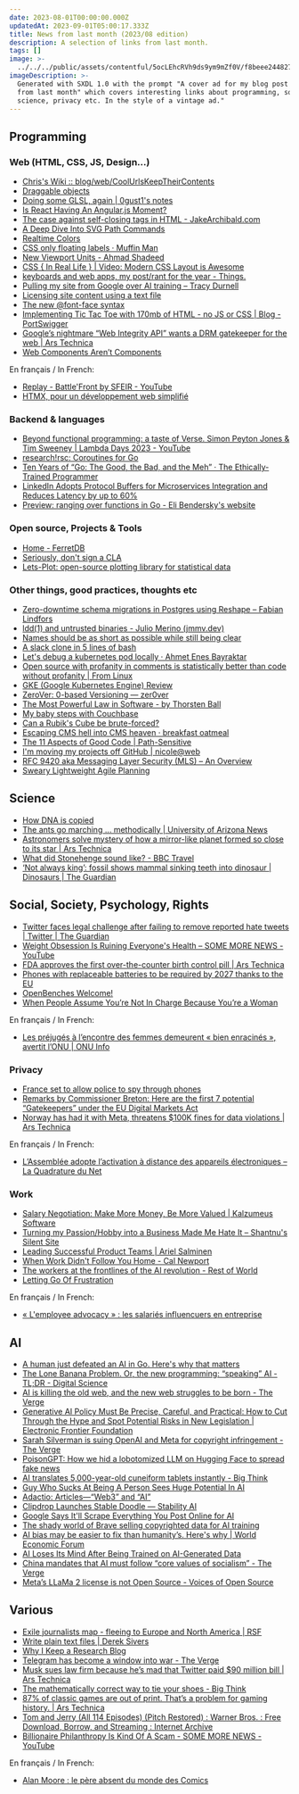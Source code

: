 ```yaml
---
date: 2023-08-01T00:00:00.000Z
updatedAt: 2023-09-01T05:00:17.333Z
title: News from last month (2023/08 edition)
description: A selection of links from last month.
tags: []
image: >-
  ../../../public/assets/contentful/5ocLEhcRVh9ds9ym9mZf0V/f8beee244827b4419eefe79f130858a4/628246_A_cover_ad_for_my_blog_post_News_from_last_month__xl-1024-v1-0.png
imageDescription: >-
  Generated with SXDL 1.0 with the prompt "A cover ad for my blog post "News
  from last month" which covers interesting links about programming, society,
  science, privacy etc. In the style of a vintage ad."
---
```


## Programming

### Web (HTML, CSS, JS, Design...)

- [Chris's Wiki :: blog/web/CoolUrlsKeepTheirContents](https://utcc.utoronto.ca/~cks/space/blog/web/CoolUrlsKeepTheirContents) <!-- TAGS: 2023-07,dev,web -->
- [Draggable objects](https://www.redblobgames.com/making-of/draggable/) <!-- TAGS: 2023-07,dev,web -->
- [Doing some GLSL, again | 0gust1's notes](https://0gust1.neocities.org/logs/2023-07-01_glsl) <!-- TAGS: 2023-07,dev,web -->
- [Is React Having An Angular.js Moment?](https://marmelab.com/blog/2023/06/05/react-angularjs-moment.html) <!-- TAGS: 2023-07,dev,web -->
- [The case against self-closing tags in HTML - JakeArchibald.com](https://jakearchibald.com/2023/against-self-closing-tags-in-html/) <!-- TAGS: 2023-07,dev,web -->
- [A Deep Dive Into SVG Path Commands](https://www.nan.fyi/svg-paths) <!-- TAGS: 2023-07,dev,web -->
- [Realtime Colors](https://realtimecolors.com/) <!-- TAGS: 2023-07,dev,web -->
- [CSS only floating labels · Muffin Man](https://muffinman.io/blog/css-only-floating-input-labels/) <!-- TAGS: 2023-07,dev,web -->
- [New Viewport Units - Ahmad Shadeed](https://ishadeed.com/article/new-viewport-units/) <!-- TAGS: 2023-07,dev,web -->
- [CSS { In Real Life } | Video: Modern CSS Layout is Awesome](https://css-irl.info/video-modern-css-layout-is-awesome/) <!-- TAGS: 2023-07,dev,web -->
- [keyboards and web apps, my post/rant for the year - Things.](https://pb.co.za/keyboards-and-web-apps-my-post-slash-rant-for-the-year) <!-- TAGS: 2023-07,dev,web -->
- [Pulling my site from Google over AI training – Tracy Durnell](https://tracydurnell.com/2023/07/11/pulling-my-site-from-google-over-ai-training/) <!-- TAGS: 2023-07,dev,web -->
- [Licensing site content using a text file](https://werd.io/2023/licensing-site-content-using-a-text-file) <!-- TAGS: 2023-07,dev,web -->
- [The new @font-face syntax](https://fullystacked.net/posts/new-font-face-syntax/) <!-- TAGS: 2023-07,dev,web -->
- [Implementing Tic Tac Toe with 170mb of HTML - no JS or CSS | Blog - PortSwigger](https://portswigger.net/blog/tic-tac-toe-in-html) <!-- TAGS: 2023-07,dev,web -->
- [Google’s nightmare “Web Integrity API” wants a DRM gatekeeper for the web | Ars Technica](https://arstechnica.com/gadgets/2023/07/googles-web-integrity-api-sounds-like-drm-for-the-web/) <!-- TAGS: 2023-07,dev,web -->
- [Web Components Aren’t Components](https://keithjgrant.com/posts/2023/07/web-components-arent-components/) <!-- TAGS: 2023-07,dev,web -->

En français / In French:

- [Replay - Battle'Front by SFEIR - YouTube](https://www.youtube.com/watch?v=LbeShbEdI1w) <!-- TAGS: 2023-07,dev,fr,web -->
- [HTMX, pour un développement web simplifié](https://www.sfeir.dev/front/htmx-pour-un-developpement-web-simplifie-vous-avez-peut-etre-la-chance-davoir-connu-lage-des-pages-web-statiques-sans-interactions-puis-lavenement-de-flash-et-jquery-pour-finir-aujourdh/) <!-- TAGS: 2023-07,dev,fr,web -->

### Backend & languages

- [Beyond functional programming: a taste of Verse. Simon Peyton Jones & Tim Sweeney | Lambda Days 2023 - YouTube](https://www.youtube.com/watch?v=OJv8rFap0Nw) <!-- TAGS: 2023-07,backend,dev -->
- [research!rsc: Coroutines for Go](https://research.swtch.com/coro) <!-- TAGS: 2023-07,backend,dev -->
- [Ten Years of “Go: The Good, the Bad, and the Meh” · The Ethically-Trained Programmer](https://blog.carlmjohnson.net/post/2023/ten-years-of-go-good-bad-meh/) <!-- TAGS: 2023-07,backend,dev -->
- [LinkedIn Adopts Protocol Buffers for Microservices Integration and Reduces Latency by up to 60%](https://www.infoq.com/news/2023/07/linkedin-protocol-buffers-restli/) <!-- TAGS: 2023-07,backend,dev -->
- [Preview: ranging over functions in Go - Eli Bendersky's website](https://eli.thegreenplace.net/2023/preview-ranging-over-functions-in-go/) <!-- TAGS: 2023-07,backend,dev -->

### Open source, Projects & Tools

- [Home - FerretDB](https://www.ferretdb.io/) <!-- TAGS: 2023-07,opensource -->
- [Seriously, don't sign a CLA](https://drewdevault.com/2023/07/04/Dont-sign-a-CLA-2.html) <!-- TAGS: 2023-07,opensource -->
- [Lets-Plot: open-source plotting library for statistical data](https://lets-plot.org/) <!-- TAGS: 2023-07,opensource -->

### Other things, good practices, thoughts etc

- [Zero-downtime schema migrations in Postgres using Reshape – Fabian Lindfors](https://fabianlindfors.se/blog/schema-migrations-in-postgres-using-reshape/) <!-- TAGS: 2023-07,dev,various -->
- [ldd(1) and untrusted binaries - Julio Merino (jmmv.dev)](https://jmmv.dev/2023/07/ldd-untrusted-binaries.html) <!-- TAGS: 2023-07,dev,various -->
- [Names should be as short as possible while still being clear](https://benhoyt.com/writings/short-names/) <!-- TAGS: 2023-07,dev,various -->
- [A slack clone in 5 lines of bash](https://the-dam.org/docs/explanations/suc.html) <!-- TAGS: 2023-07,dev,various -->
- [Let's debug a kubernetes pod locally · Ahmet Enes Bayraktar](https://aeb-dev.me/posts/lets-debug-a-kubernetes-pod-locally/) <!-- TAGS: 2023-07,dev,various -->
- [Open source with profanity in comments is statistically better than code without profanity | From Linux](https://blog.desdelinux.net/en/open-source-with-profanity-in-comments-is-statistically-better-than-code-without-it/) <!-- TAGS: 2023-07,dev,various -->
- [GKE (Google Kubernetes Engine) Review](https://matduggan.com/gke-google-kubernetes-engine-review/) <!-- TAGS: 2023-07,dev,various -->
- [ZeroVer: 0-based Versioning — zer0ver](https://0ver.org/) <!-- TAGS: 2023-07,dev,various -->
- [The Most Powerful Law in Software - by Thorsten Ball](https://registerspill.thorstenball.com/p/the-most-powerful-law-in-software) <!-- TAGS: 2023-07,dev,various -->
- [My baby steps with Couchbase](https://k33g.hashnode.dev/my-baby-steps-with-couchbase) <!-- TAGS: 2023-07,dev,various -->
- [Can a Rubik's Cube be brute-forced?](https://www.stylewarning.com/posts/brute-force-rubiks-cube/) <!-- TAGS: 2023-07,dev,various -->
- [Escaping CMS hell into CMS heaven · breakfast oatmeal](https://blog.oat.zone/cohost-blogger/) <!-- TAGS: 2023-07,dev,various -->
- [The 11 Aspects of Good Code | Path-Sensitive](https://www.pathsensitive.com/2023/07/the-11-aspects-of-good-code.html) <!-- TAGS: 2023-07,dev,various -->
- [I'm moving my projects off GitHub | nicole@web](https://ntietz.com/blog/moving-off-github/) <!-- TAGS: 2023-07,dev,various -->
- [RFC 9420 aka Messaging Layer Security (MLS) – An Overview](https://blog.phnx.im/rfc-9420-mls/) <!-- TAGS: 2023-07,dev,various -->
- [Sweary Lightweight Agile Planning](https://slap.pm/) <!-- TAGS: 2023-07,dev,various -->

## Science

- [How DNA is copied](https://knowablemagazine.org/article/living-world/2023/how-dna-is-copied) <!-- TAGS: 2023-07,science -->
- [The ants go marching … methodically | University of Arizona News](https://news.arizona.edu/story/ants-go-marching-%E2%80%A6-methodically) <!-- TAGS: 2023-07,science -->
- [Astronomers solve mystery of how a mirror-like planet formed so close to its star | Ars Technica](https://arstechnica.com/space/2023/07/astronomers-solve-mystery-of-how-a-mirror-like-planet-formed-so-close-to-its-star/) <!-- TAGS: 2023-07,science -->
- [What did Stonehenge sound like? - BBC Travel](https://www.bbc.com/travel/article/20230601-what-did-stonehenge-sound-like) <!-- TAGS: 2023-07,science -->
- [‘Not always king’: fossil shows mammal sinking teeth into dinosaur | Dinosaurs | The Guardian](https://www.theguardian.com/science/2023/jul/18/mesozoic-fossil-dinosaur-mammal-fight) <!-- TAGS: 2023-07,science -->

## Social, Society, Psychology, Rights

- [Twitter faces legal challenge after failing to remove reported hate tweets | Twitter | The Guardian](https://www.theguardian.com/technology/2023/jul/10/twitter-faces-legal-challenge-after-failing-to-remove-reported-hate-tweets) <!-- TAGS: 2023-07,social -->
- [Weight Obsession Is Ruining Everyone's Health – SOME MORE NEWS - YouTube](https://www.youtube.com/watch?v=lToSQeerP38) <!-- TAGS: 2023-07,social -->
- [FDA approves the first over-the-counter birth control pill | Ars Technica](https://arstechnica.com/health/2023/07/fda-approves-the-first-over-the-counter-birth-control-pill/?utm_social-type=owned) <!-- TAGS: 2023-07,social -->
- [Phones with replaceable batteries to be required by 2027 thanks to the EU](https://www.androidauthority.com/phones-with-replaceable-batteries-2027-3345155/) <!-- TAGS: 2023-07,social -->
- [OpenBenches Welcome!](https://openbenches.org/) <!-- TAGS: 2023-07,social -->
- [When People Assume You’re Not In Charge Because You’re a Woman](https://hbr.org/2021/12/when-people-assume-youre-not-in-charge-because-youre-a-woman) <!-- TAGS: 2023-07,social -->

En français / In French:

- [Les préjugés à l’encontre des femmes demeurent « bien enracinés », avertit l’ONU | ONU Info](https://news.un.org/fr/story/2023/06/1136017) <!-- TAGS: 2023-07,fr,social -->

### Privacy

- [France set to allow police to spy through phones](https://www.lemonde.fr/en/france/article/2023/07/06/france-set-to-allow-police-to-spy-through-phones_6044269_7.html) <!-- TAGS: 2023-07,privacy -->
- [Remarks by Commissioner Breton: Here are the first 7 potential “Gatekeepers” under the EU Digital Markets Act](https://ec.europa.eu/commission/presscorner/detail/en/STATEMENT_23_3674) <!-- TAGS: 2023-07,privacy -->
- [Norway has had it with Meta, threatens $100K fines for data violations | Ars Technica](https://arstechnica.com/tech-policy/2023/07/norway-has-had-it-with-meta-threatens-100k-fines-for-data-violations/) <!-- TAGS: 2023-07,privacy -->

En français / In French:

- [L’Assemblée adopte l’activation à distance des appareils électroniques – La Quadrature du Net](https://www.laquadrature.net/2023/07/25/lassemblee-adopte-lactivation-a-distance-des-appareils-electroniques/) <!-- TAGS: 2023-07,fr,privacy -->

### Work

- [Salary Negotiation: Make More Money, Be More Valued | Kalzumeus Software](https://www.kalzumeus.com/2012/01/23/salary-negotiation/) <!-- TAGS: 2023-07,work -->
- [Turning my Passion/Hobby into a Business Made Me Hate It – Shantnu's Silent Site](https://shant.nu/turning-my-passion-hobby-into-a-business-made-me-hate-it/) <!-- TAGS: 2023-07,work -->
- [Leading Successful Product Teams | Ariel Salminen](https://arie.ls/2023/leading-successful-product-teams/) <!-- TAGS: 2023-07,work -->
- [When Work Didn't Follow You Home - Cal Newport](https://calnewport.com/when-work-didnt-follow-you-home/) <!-- TAGS: 2023-07,work -->
- [The workers at the frontlines of the AI revolution - Rest of World](https://restofworld.org/2023/ai-revolution-outsourced-workers/) <!-- TAGS: 2023-07,work -->
- [Letting Go Of Frustration](https://boagworld.com/emails/letting-go-of-frustration) <!-- TAGS: 2023-07,work -->

En français / In French:

- [« L'employee advocacy » : les salariés influencuers en entreprise](https://www.welcometothejungle.com/fr/articles/employee-advocacy-demain-tous-obliges-d-etre-des-influenceurs-de-nos-boites) <!-- TAGS: 2023-07,fr,work -->

## AI

- [A human just defeated an AI in Go. Here's why that matters](https://www.zmescience.com/future/a-human-just-defeated-an-ai-in-go-heres-why-that-matters/) <!-- TAGS: 2023-07,ai -->
- [The Lone Banana Problem. Or, the new programming: “speaking” AI - TL;DR - Digital Science](https://www.digital-science.com/tldr/article/the-lone-banana-problem-or-the-new-programming-speaking-ai/) <!-- TAGS: 2023-07,ai -->
- [AI is killing the old web, and the new web struggles to be born - The Verge](https://www.theverge.com/2023/6/26/23773914/ai-large-language-models-data-scraping-generation-remaking-web) <!-- TAGS: 2023-07,ai -->
- [Generative AI Policy Must Be Precise, Careful, and Practical: How to Cut Through the Hype and Spot Potential Risks in New Legislation | Electronic Frontier Foundation](https://www.eff.org/deeplinks/2023/07/generative-ai-policy-must-be-precise-careful-and-practical-how-cut-through-hype) <!-- TAGS: 2023-07,ai -->
- [Sarah Silverman is suing OpenAI and Meta for copyright infringement - The Verge](https://www.theverge.com/2023/7/9/23788741/sarah-silverman-openai-meta-chatgpt-llama-copyright-infringement-chatbots-artificial-intelligence-ai) <!-- TAGS: 2023-07,ai -->
- [PoisonGPT: How we hid a lobotomized LLM on Hugging Face to spread fake news](https://blog.mithrilsecurity.io/poisongpt-how-we-hid-a-lobotomized-llm-on-hugging-face-to-spread-fake-news/) <!-- TAGS: 2023-07,ai -->
- [AI translates 5,000-year-old cuneiform tablets instantly - Big Think](https://bigthink.com/the-future/ai-translates-cuneiform/) <!-- TAGS: 2023-07,ai -->
- [Guy Who Sucks At Being A Person Sees Huge Potential In AI](https://www.theonion.com/guy-who-sucks-at-being-a-person-sees-huge-potential-in-1850488022) <!-- TAGS: 2023-07,ai -->
- [Adactio: Articles—“Web3” and “AI”](https://adactio.com/articles/20290) <!-- TAGS: 2023-07,ai -->
- [Clipdrop Launches Stable Doodle — Stability AI](https://stability.ai/blog/clipdrop-launches-stable-doodle) <!-- TAGS: 2023-07,ai -->
- [Google Says It'll Scrape Everything You Post Online for AI](https://gizmodo.com/google-says-itll-scrape-everything-you-post-online-for-1850601486) <!-- TAGS: 2023-07,ai -->
- [The shady world of Brave selling copyrighted data for AI training](https://stackdiary.com/brave-selling-copyrighted-data-for-ai-training/) <!-- TAGS: 2023-07,ai -->
- [AI bias may be easier to fix than humanity’s. Here's why | World Economic Forum](https://www.weforum.org/agenda/2023/06/why-ai-bias-may-be-easier-to-fix-than-humanity-s/) <!-- TAGS: 2023-07,ai -->
- [AI Loses Its Mind After Being Trained on AI-Generated Data](https://news.yahoo.com/ai-loses-mind-being-trained-195613947.html) <!-- TAGS: 2023-07,ai -->
- [China mandates that AI must follow “core values of socialism” - The Verge](https://www.theverge.com/2023/7/14/23794974/china-generative-ai-regulations-alibaba-baidu) <!-- TAGS: 2023-07,ai -->
- [Meta’s LLaMa 2 license is not Open Source - Voices of Open Source](https://blog.opensource.org/metas-llama-2-license-is-not-open-source/) <!-- TAGS: 2023-07,ai -->

## Various

- [Exile journalists map - fleeing to Europe and North America | RSF](https://rsf.org/en/exile-journalists-map-fleeing-europe-and-north-america) <!-- TAGS: 2023-07,various -->
- [Write plain text files | Derek Sivers](https://sive.rs/plaintext) <!-- TAGS: 2023-07,various -->
- [Why I Keep a Research Blog](https://gregorygundersen.com/blog/2020/01/12/why-research-blog/) <!-- TAGS: 2023-07,various -->
- [Telegram has become a window into war - The Verge](https://www.theverge.com/2023/7/7/23786422/telegram-russia-war-news-blogging-censorship-disinformation) <!-- TAGS: 2023-07,various -->
- [Musk sues law firm because he’s mad that Twitter paid $90 million bill | Ars Technica](https://arstechnica.com/tech-policy/2023/07/musk-sues-law-firm-because-hes-mad-that-twitter-paid-90-million-bill/) <!-- TAGS: 2023-07,various -->
- [The mathematically correct way to tie your shoes - Big Think](https://bigthink.com/starts-with-a-bang/math-tie-shoes-correct/) <!-- TAGS: 2023-07,various -->
- [87% of classic games are out of print. That’s a problem for gaming history. | Ars Technica](https://arstechnica.com/gaming/2023/07/87-of-classic-games-are-out-of-print-thats-a-problem-for-gaming-history/) <!-- TAGS: 2023-07,various -->
- [Tom and Jerry (All 114 Episodes) (Pitch Restored) : Warner Bros. : Free Download, Borrow, and Streaming : Internet Archive](https://archive.org/details/tom-and-jerry-all-114-episodes) <!-- TAGS: 2023-07,various -->
- [Billionaire Philanthropy Is Kind Of A Scam - SOME MORE NEWS - YouTube](https://www.youtube.com/watch?v=69AtkAHkKEc) <!-- TAGS: 2023-07,various -->

En français / In French:

- [Alan Moore : le père absent du monde des Comics](https://www.radiofrance.fr/franceinter/podcasts/blockbusters/blockbusters-du-mardi-11-juillet-2023-6809360) <!-- TAGS: 2023-07,fr,various -->

